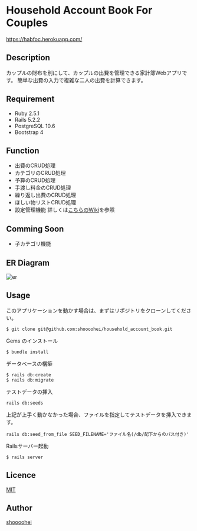 Household Account Book For Couples
====
https://habfoc.herokuapp.com/

## Description
カップルの財布を別にして、カップルの出費を管理できる家計簿Webアプリです。
簡単な出費の入力で複雑な二人の出費を計算できます。

## Requirement
- Ruby 2.5.1
- Rails 5.2.2
- PostgreSQL 10.6
- Bootstrap 4

## Function
- 出費のCRUD処理
- カテゴリのCRUD処理
- 予算のCRUD処理
- 手渡し料金のCRUD処理
- 繰り返し出費のCRUD処理
- ほしい物リストCRUD処理
- 設定管理機能
詳しくは[こちらのWiki](https://github.com/shoooohei/household_account_book/wiki/%E3%82%A2%E3%83%97%E3%83%AA%E3%81%AE%E6%A6%82%E8%A6%81)を参照

## Comming Soon
- 子カテゴリ機能

## ER Diagram
![er](https://github.com/shoooohei/household_account_book/blob/master/erd.png)

## Usage
このアプリケーションを動かす場合は、まずはリポジトリをクローンしてください。

```
$ git clone git@github.com:shoooohei/household_account_book.git
```

Gems のインストール

```
$ bundle install
```

データベースの構築

```
$ rails db:create
$ rails db:migrate
```

テストデータの挿入
```
rails db:seeds
```

上記が上手く動かなかった場合、ファイルを指定してテストデータを挿入できます。
```
rails db:seed_from_file SEED_FILENAME='ファイル名(/db/配下からのパス付き)'
```

Railsサーバー起動

```
$ rails server
```

## Licence

[MIT](https://github.com/tcnksm/tool/blob/master/LICENCE)

## Author

[shoooohei](https://github.com/shoooohei)
